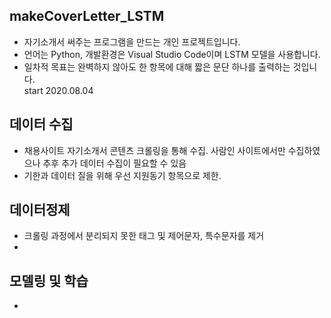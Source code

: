 ## makeCoverLetter_LSTM
* 자기소개서 써주는 프로그램을 만드는 개인 프로젝트입니다.  
* 언어는 Python, 개발환경은 Visual Studio Code이며 LSTM 모델을 사용합니다.  
* 일차적 목표는 완벽하지 않아도 한 항목에 대해 짧은 문단 하나를 출력하는 것입니다.  
start 2020.08.04


## 데이터 수집
- 채용사이트 자기소개서 콘텐츠 크롤링을 통해 수집. 사람인 사이트에서만 수집하였으나 추후 추가 데이터 수집이 필요할 수 있음
- 기한과 데이터 질을 위해 우선 지원동기 항목으로 제한.
   
## 데이터정제
- 크롤링 과정에서 분리되지 못한 태그 및 제어문자, 특수문자를 제거
- 
    
## 모델링 및 학습
-
